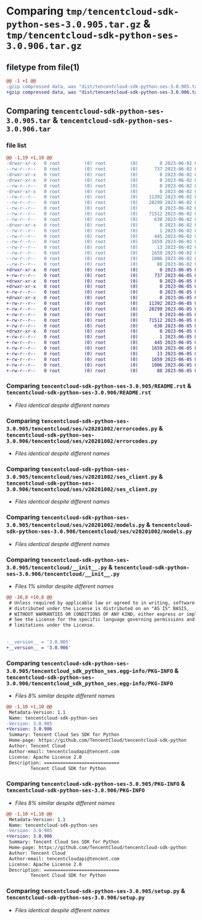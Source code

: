 # Comparing `tmp/tencentcloud-sdk-python-ses-3.0.905.tar.gz` & `tmp/tencentcloud-sdk-python-ses-3.0.906.tar.gz`

## filetype from file(1)

```diff
@@ -1 +1 @@
-gzip compressed data, was "dist/tencentcloud-sdk-python-ses-3.0.905.tar", last modified: Fri Jun  2 00:37:23 2023, max compression
+gzip compressed data, was "dist/tencentcloud-sdk-python-ses-3.0.906.tar", last modified: Mon Jun  5 00:40:52 2023, max compression
```

## Comparing `tencentcloud-sdk-python-ses-3.0.905.tar` & `tencentcloud-sdk-python-ses-3.0.906.tar`

### file list

```diff
@@ -1,19 +1,19 @@
-drwxr-xr-x   0 root         (0) root         (0)        0 2023-06-02 00:37:23.000000 tencentcloud-sdk-python-ses-3.0.905/
--rw-r--r--   0 root         (0) root         (0)      737 2023-06-02 00:37:23.000000 tencentcloud-sdk-python-ses-3.0.905/README.rst
-drwxr-xr-x   0 root         (0) root         (0)        0 2023-06-02 00:37:23.000000 tencentcloud-sdk-python-ses-3.0.905/tencentcloud/
-drwxr-xr-x   0 root         (0) root         (0)        0 2023-06-02 00:37:23.000000 tencentcloud-sdk-python-ses-3.0.905/tencentcloud/ses/
--rw-r--r--   0 root         (0) root         (0)        0 2023-06-02 00:37:23.000000 tencentcloud-sdk-python-ses-3.0.905/tencentcloud/ses/__init__.py
-drwxr-xr-x   0 root         (0) root         (0)        0 2023-06-02 00:37:23.000000 tencentcloud-sdk-python-ses-3.0.905/tencentcloud/ses/v20201002/
--rw-r--r--   0 root         (0) root         (0)    11392 2023-06-02 00:37:23.000000 tencentcloud-sdk-python-ses-3.0.905/tencentcloud/ses/v20201002/errorcodes.py
--rw-r--r--   0 root         (0) root         (0)    28299 2023-06-02 00:37:23.000000 tencentcloud-sdk-python-ses-3.0.905/tencentcloud/ses/v20201002/ses_client.py
--rw-r--r--   0 root         (0) root         (0)        0 2023-06-02 00:37:23.000000 tencentcloud-sdk-python-ses-3.0.905/tencentcloud/ses/v20201002/__init__.py
--rw-r--r--   0 root         (0) root         (0)    71512 2023-06-02 00:37:23.000000 tencentcloud-sdk-python-ses-3.0.905/tencentcloud/ses/v20201002/models.py
--rw-r--r--   0 root         (0) root         (0)      630 2023-06-02 00:37:23.000000 tencentcloud-sdk-python-ses-3.0.905/tencentcloud/__init__.py
-drwxr-xr-x   0 root         (0) root         (0)        0 2023-06-02 00:37:23.000000 tencentcloud-sdk-python-ses-3.0.905/tencentcloud_sdk_python_ses.egg-info/
--rw-r--r--   0 root         (0) root         (0)        1 2023-06-02 00:37:23.000000 tencentcloud-sdk-python-ses-3.0.905/tencentcloud_sdk_python_ses.egg-info/dependency_links.txt
--rw-r--r--   0 root         (0) root         (0)      445 2023-06-02 00:37:23.000000 tencentcloud-sdk-python-ses-3.0.905/tencentcloud_sdk_python_ses.egg-info/SOURCES.txt
--rw-r--r--   0 root         (0) root         (0)     1659 2023-06-02 00:37:23.000000 tencentcloud-sdk-python-ses-3.0.905/tencentcloud_sdk_python_ses.egg-info/PKG-INFO
--rw-r--r--   0 root         (0) root         (0)       13 2023-06-02 00:37:23.000000 tencentcloud-sdk-python-ses-3.0.905/tencentcloud_sdk_python_ses.egg-info/top_level.txt
--rw-r--r--   0 root         (0) root         (0)     1659 2023-06-02 00:37:23.000000 tencentcloud-sdk-python-ses-3.0.905/PKG-INFO
--rw-r--r--   0 root         (0) root         (0)     1006 2023-06-02 00:37:23.000000 tencentcloud-sdk-python-ses-3.0.905/setup.py
--rw-r--r--   0 root         (0) root         (0)       88 2023-06-02 00:37:23.000000 tencentcloud-sdk-python-ses-3.0.905/setup.cfg
+drwxr-xr-x   0 root         (0) root         (0)        0 2023-06-05 00:40:52.000000 tencentcloud-sdk-python-ses-3.0.906/
+-rw-r--r--   0 root         (0) root         (0)      737 2023-06-05 00:40:52.000000 tencentcloud-sdk-python-ses-3.0.906/README.rst
+drwxr-xr-x   0 root         (0) root         (0)        0 2023-06-05 00:40:52.000000 tencentcloud-sdk-python-ses-3.0.906/tencentcloud/
+drwxr-xr-x   0 root         (0) root         (0)        0 2023-06-05 00:40:52.000000 tencentcloud-sdk-python-ses-3.0.906/tencentcloud/ses/
+-rw-r--r--   0 root         (0) root         (0)        0 2023-06-05 00:40:52.000000 tencentcloud-sdk-python-ses-3.0.906/tencentcloud/ses/__init__.py
+drwxr-xr-x   0 root         (0) root         (0)        0 2023-06-05 00:40:52.000000 tencentcloud-sdk-python-ses-3.0.906/tencentcloud/ses/v20201002/
+-rw-r--r--   0 root         (0) root         (0)    11392 2023-06-05 00:40:52.000000 tencentcloud-sdk-python-ses-3.0.906/tencentcloud/ses/v20201002/errorcodes.py
+-rw-r--r--   0 root         (0) root         (0)    28299 2023-06-05 00:40:52.000000 tencentcloud-sdk-python-ses-3.0.906/tencentcloud/ses/v20201002/ses_client.py
+-rw-r--r--   0 root         (0) root         (0)        0 2023-06-05 00:40:52.000000 tencentcloud-sdk-python-ses-3.0.906/tencentcloud/ses/v20201002/__init__.py
+-rw-r--r--   0 root         (0) root         (0)    71512 2023-06-05 00:40:52.000000 tencentcloud-sdk-python-ses-3.0.906/tencentcloud/ses/v20201002/models.py
+-rw-r--r--   0 root         (0) root         (0)      630 2023-06-05 00:40:52.000000 tencentcloud-sdk-python-ses-3.0.906/tencentcloud/__init__.py
+drwxr-xr-x   0 root         (0) root         (0)        0 2023-06-05 00:40:52.000000 tencentcloud-sdk-python-ses-3.0.906/tencentcloud_sdk_python_ses.egg-info/
+-rw-r--r--   0 root         (0) root         (0)        1 2023-06-05 00:40:52.000000 tencentcloud-sdk-python-ses-3.0.906/tencentcloud_sdk_python_ses.egg-info/dependency_links.txt
+-rw-r--r--   0 root         (0) root         (0)      445 2023-06-05 00:40:52.000000 tencentcloud-sdk-python-ses-3.0.906/tencentcloud_sdk_python_ses.egg-info/SOURCES.txt
+-rw-r--r--   0 root         (0) root         (0)     1659 2023-06-05 00:40:52.000000 tencentcloud-sdk-python-ses-3.0.906/tencentcloud_sdk_python_ses.egg-info/PKG-INFO
+-rw-r--r--   0 root         (0) root         (0)       13 2023-06-05 00:40:52.000000 tencentcloud-sdk-python-ses-3.0.906/tencentcloud_sdk_python_ses.egg-info/top_level.txt
+-rw-r--r--   0 root         (0) root         (0)     1659 2023-06-05 00:40:52.000000 tencentcloud-sdk-python-ses-3.0.906/PKG-INFO
+-rw-r--r--   0 root         (0) root         (0)     1006 2023-06-05 00:40:52.000000 tencentcloud-sdk-python-ses-3.0.906/setup.py
+-rw-r--r--   0 root         (0) root         (0)       88 2023-06-05 00:40:52.000000 tencentcloud-sdk-python-ses-3.0.906/setup.cfg
```

### Comparing `tencentcloud-sdk-python-ses-3.0.905/README.rst` & `tencentcloud-sdk-python-ses-3.0.906/README.rst`

 * *Files identical despite different names*

### Comparing `tencentcloud-sdk-python-ses-3.0.905/tencentcloud/ses/v20201002/errorcodes.py` & `tencentcloud-sdk-python-ses-3.0.906/tencentcloud/ses/v20201002/errorcodes.py`

 * *Files identical despite different names*

### Comparing `tencentcloud-sdk-python-ses-3.0.905/tencentcloud/ses/v20201002/ses_client.py` & `tencentcloud-sdk-python-ses-3.0.906/tencentcloud/ses/v20201002/ses_client.py`

 * *Files identical despite different names*

### Comparing `tencentcloud-sdk-python-ses-3.0.905/tencentcloud/ses/v20201002/models.py` & `tencentcloud-sdk-python-ses-3.0.906/tencentcloud/ses/v20201002/models.py`

 * *Files identical despite different names*

### Comparing `tencentcloud-sdk-python-ses-3.0.905/tencentcloud/__init__.py` & `tencentcloud-sdk-python-ses-3.0.906/tencentcloud/__init__.py`

 * *Files 1% similar despite different names*

```diff
@@ -10,8 +10,8 @@
 # Unless required by applicable law or agreed to in writing, software
 # distributed under the License is distributed on an "AS IS" BASIS,
 # WITHOUT WARRANTIES OR CONDITIONS OF ANY KIND, either express or implied.
 # See the License for the specific language governing permissions and
 # limitations under the License.
 
 
-__version__ = '3.0.905'
+__version__ = '3.0.906'
```

### Comparing `tencentcloud-sdk-python-ses-3.0.905/tencentcloud_sdk_python_ses.egg-info/PKG-INFO` & `tencentcloud-sdk-python-ses-3.0.906/tencentcloud_sdk_python_ses.egg-info/PKG-INFO`

 * *Files 8% similar despite different names*

```diff
@@ -1,10 +1,10 @@
 Metadata-Version: 1.1
 Name: tencentcloud-sdk-python-ses
-Version: 3.0.905
+Version: 3.0.906
 Summary: Tencent Cloud Ses SDK for Python
 Home-page: https://github.com/TencentCloud/tencentcloud-sdk-python
 Author: Tencent Cloud
 Author-email: tencentcloudapi@tencent.com
 License: Apache License 2.0
 Description: ============================
         Tencent Cloud SDK for Python
```

### Comparing `tencentcloud-sdk-python-ses-3.0.905/PKG-INFO` & `tencentcloud-sdk-python-ses-3.0.906/PKG-INFO`

 * *Files 8% similar despite different names*

```diff
@@ -1,10 +1,10 @@
 Metadata-Version: 1.1
 Name: tencentcloud-sdk-python-ses
-Version: 3.0.905
+Version: 3.0.906
 Summary: Tencent Cloud Ses SDK for Python
 Home-page: https://github.com/TencentCloud/tencentcloud-sdk-python
 Author: Tencent Cloud
 Author-email: tencentcloudapi@tencent.com
 License: Apache License 2.0
 Description: ============================
         Tencent Cloud SDK for Python
```

### Comparing `tencentcloud-sdk-python-ses-3.0.905/setup.py` & `tencentcloud-sdk-python-ses-3.0.906/setup.py`

 * *Files identical despite different names*

